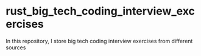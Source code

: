 # rust_big_tech_coding_interview_excercises
In this repository, I store big tech coding interview exercises from different sources
